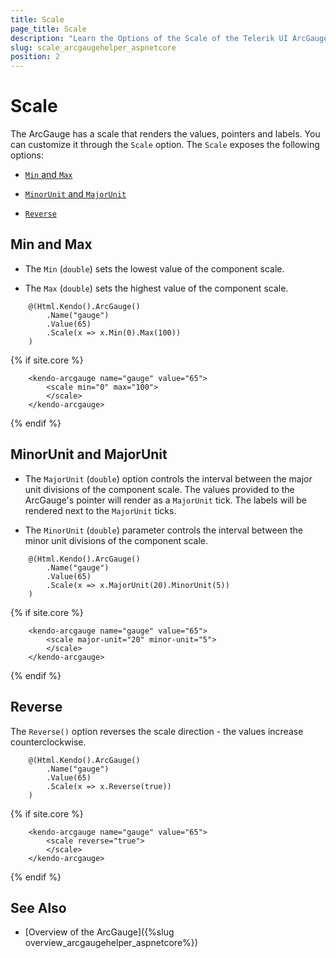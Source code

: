 ```yaml
---
title: Scale
page_title: Scale
description: "Learn the Options of the Scale of the Telerik UI ArcGauge component for {{ site.framework }}."
slug: scale_arcgaugehelper_aspnetcore
position: 2
---
```


# Scale

The ArcGauge has a scale that renders the values, pointers and labels. You can customize it through the `Scale` option. The `Scale` exposes the following options:

* [`Min` and `Max`](#min-and-max)

* [`MinorUnit` and `MajorUnit`](#minorunit-and-majorunit)

* [`Reverse`](#reverse)

## Min and Max

* The `Min` (`double`) sets the lowest value of the component scale.

* The `Max` (`double`) sets the highest value of the component scale.

```HtmlHelper
    @(Html.Kendo().ArcGauge()
        .Name("gauge")
        .Value(65)
        .Scale(x => x.Min(0).Max(100))
    )
```
{% if site.core %}
```TagHelper
    <kendo-arcgauge name="gauge" value="65">
        <scale min="0" max="100">
        </scale>
    </kendo-arcgauge>
```
{% endif %}

## MinorUnit and MajorUnit

* The `MajorUnit` (`double`) option controls the interval between the major unit divisions of the component scale. The values provided to the ArcGauge's pointer will render as a `MajorUnit` tick. The labels will be rendered next to the `MajorUnit` ticks.

* The `MinorUnit` (`double`) parameter controls the interval between the minor unit divisions of the component scale.

```HtmlHelper
    @(Html.Kendo().ArcGauge()
        .Name("gauge")
        .Value(65)
        .Scale(x => x.MajorUnit(20).MinorUnit(5))
    )
```
{% if site.core %}
```TagHelper
    <kendo-arcgauge name="gauge" value="65">
        <scale major-unit="20" minor-unit="5">
        </scale>
    </kendo-arcgauge>
```
{% endif %}

## Reverse

The `Reverse()` option reverses the scale direction - the values increase counterclockwise.

````HtmlHelper
    @(Html.Kendo().ArcGauge()
        .Name("gauge")
        .Value(65)
        .Scale(x => x.Reverse(true))
    )
````
{% if site.core %}
```TagHelper
    <kendo-arcgauge name="gauge" value="65">
        <scale reverse="true">
        </scale>
    </kendo-arcgauge>
```
{% endif %}

## See Also

* [Overview of the ArcGauge]({%slug overview_arcgaugehelper_aspnetcore%})
